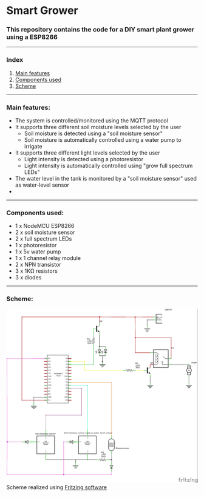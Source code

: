 # Smart Grower
### This repository contains the code for a DIY smart plant grower using a ESP8266
---
### Index
1. [Main features](https://github.com/BHAEK/smart_grower/edit/main/README.md#main-features)
2. [Components used](https://github.com/BHAEK/smart_grower/edit/main/README.md#components-used)
3. [Scheme](https://github.com/BHAEK/smart_grower/blob/main/README.md#scheme)
---
### Main features:
* The system is controlled/monitored using the MQTT protocol
* It supports three different soil moisture levels selected by the user
  * Soil moisture is detected using a "soil moisture sensor" 
  * Soil moisture is automatically controlled using a water pump to irrigate
* It supports three different light levels selected by the user
  * Light intensity is detected using a photoresistor 
  * Light intensity is automatically controlled using "grow full spectrum LEDs"
* The water level in the tank is monitored by a "soil moisture sensor" used as water-level sensor
*  
---
### Components used:
* 1 x NodeMCU ESP8266
* 2 x soil moisture sensor
* 2 x full spectrum LEDs
* 1 x photoresistor
* 1 x 5v water pump
* 1 x 1 channel relay module
* 2 x NPN transistor
* 3 x 1KΩ resistors
* 3 x diodes
---
### Scheme:
![Scheme](https://github.com/BHAEK/smart_grower/blob/main/smart-grower_schem.jpg?raw=true)
Scheme realized using [Fritzing software](https://fritzing.org/)
